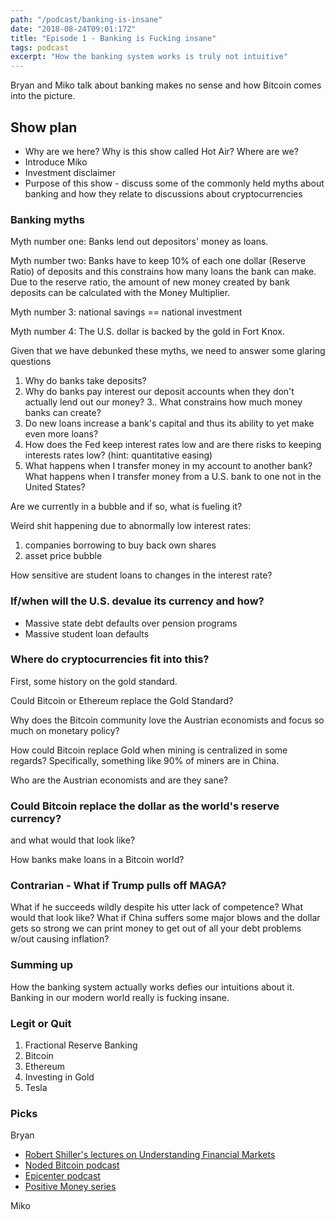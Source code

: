 ```yaml
---
path: "/podcast/banking-is-insane"
date: "2018-08-24T09:01:17Z"
title: "Episode 1 - Banking is Fucking insane"
tags: podcast
excerpt: "How the banking system works is truly not intuitive"
---
```


Bryan and Miko talk about banking makes no sense and how Bitcoin comes into the picture.

## Show plan

* Why are we here? Why is this show called Hot Air? Where are we?
* Introduce Miko
* Investment disclaimer
* Purpose of this show - discuss some of the commonly held myths
about banking and how they relate to discussions about cryptocurrencies

### Banking myths

Myth number one: Banks lend out depositors' money as loans.


Myth number two: Banks have to keep 10% of each one dollar (Reserve Ratio) of 
deposits and this constrains how many loans the bank can make. Due to the
reserve ratio, the amount of new money created by bank deposits
can be calculated with the Money Multiplier.

Myth number 3: national savings == national investment

Myth number 4: The U.S. dollar is backed by the gold in Fort Knox.

Given that we have debunked these myths, we need to answer some glaring questions

1. Why do banks take deposits?
2. Why do banks pay interest our deposit accounts when they don't actually lend out our money?
3.. What constrains how much money banks can create?
4. Do new loans increase a bank's capital and thus its ability to yet 
make even more loans?
5. How does the Fed keep interest rates low and are there risks to keeping interests rates low? (hint: quantitative easing)
6. What happens when I transfer money in my account to another bank? What happens when
I transfer money from a U.S. bank to one not in the United States?


Are we currently in a bubble and if so, what is fueling it?

Weird shit happening due to abnormally low interest rates:

1. companies borrowing to buy back own shares
2. asset price bubble

How sensitive are student loans to changes in the interest rate?

### If/when will the U.S. devalue its currency and how?

* Massive state debt defaults over pension programs
* Massive student loan defaults

### Where do cryptocurrencies fit into this?

First, some history on the gold standard.

Could Bitcoin or Ethereum replace the Gold Standard?

Why does the Bitcoin community love the Austrian economists and focus 
so much on monetary policy?

How could Bitcoin replace Gold when mining is centralized in some regards? Specifically, something like 90% of miners are in China.

Who are the Austrian economists and are they sane?

### Could Bitcoin replace the dollar as the world's reserve currency?

and what would that look like?

How banks make loans in a Bitcoin world?

### Contrarian - What if Trump pulls off MAGA?

What if he succeeds wildly despite his utter lack of competence? What 
would that look like? What if China suffers some major blows and the dollar gets so strong we can print money to get out of all your debt problems w/out causing
inflation?


### Summing up

How the banking system actually works defies our intuitions about it. Banking in our modern world really
is fucking insane.

### Legit or Quit

1. Fractional Reserve Banking
2. Bitcoin
3. Ethereum
4. Investing in Gold
5. Tesla


### Picks

Bryan

* [Robert Shiller's lectures on Understanding Financial Markets](https://www.youtube.com/watch?v=WQui_3Hpmmc&list=PL8FB14A2200B87185)
* [Noded Bitcoin podcast](https://noded.org/)
* [Epicenter podcast](https://epicenter.tv/)
* [Positive Money series](https://www.youtube.com/user/PositiveMoneyUK)


Miko

